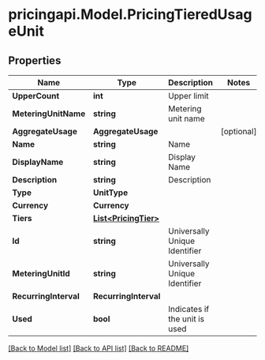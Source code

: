# pricingapi.Model.PricingTieredUsageUnit

## Properties

Name | Type | Description | Notes
------------ | ------------- | ------------- | -------------
**UpperCount** | **int** | Upper limit | 
**MeteringUnitName** | **string** | Metering unit name | 
**AggregateUsage** | **AggregateUsage** |  | [optional] 
**Name** | **string** | Name | 
**DisplayName** | **string** | Display Name | 
**Description** | **string** | Description | 
**Type** | **UnitType** |  | 
**Currency** | **Currency** |  | 
**Tiers** | [**List&lt;PricingTier&gt;**](PricingTier.md) |  | 
**Id** | **string** | Universally Unique Identifier | 
**MeteringUnitId** | **string** | Universally Unique Identifier | 
**RecurringInterval** | **RecurringInterval** |  | 
**Used** | **bool** | Indicates if the unit is used | 

[[Back to Model list]](../README.md#documentation-for-models) [[Back to API list]](../README.md#documentation-for-api-endpoints) [[Back to README]](../README.md)

